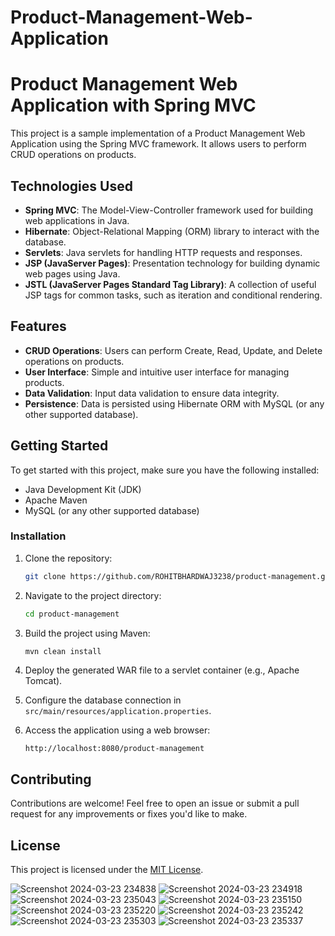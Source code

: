 # Product-Management-Web-Application
# Product Management Web Application with Spring MVC

This project is a sample implementation of a Product Management Web Application using the Spring MVC framework. It allows users to perform CRUD operations on products.

## Technologies Used

- **Spring MVC**: The Model-View-Controller framework used for building web applications in Java.
- **Hibernate**: Object-Relational Mapping (ORM) library to interact with the database.
- **Servlets**: Java servlets for handling HTTP requests and responses.
- **JSP (JavaServer Pages)**: Presentation technology for building dynamic web pages using Java.
- **JSTL (JavaServer Pages Standard Tag Library)**: A collection of useful JSP tags for common tasks, such as iteration and conditional rendering.

## Features

- **CRUD Operations**: Users can perform Create, Read, Update, and Delete operations on products.
- **User Interface**: Simple and intuitive user interface for managing products.
- **Data Validation**: Input data validation to ensure data integrity.
- **Persistence**: Data is persisted using Hibernate ORM with MySQL (or any other supported database).

## Getting Started

To get started with this project, make sure you have the following installed:

- Java Development Kit (JDK)
- Apache Maven
- MySQL (or any other supported database)

### Installation

1. Clone the repository:

    ```bash
    git clone https://github.com/ROHITBHARDWAJ3238/product-management.git
    ```

2. Navigate to the project directory:

    ```bash
    cd product-management
    ```

3. Build the project using Maven:

    ```bash
    mvn clean install
    ```

4. Deploy the generated WAR file to a servlet container (e.g., Apache Tomcat).

5. Configure the database connection in `src/main/resources/application.properties`.

6. Access the application using a web browser:

    ```
    http://localhost:8080/product-management
    ```

## Contributing

Contributions are welcome! Feel free to open an issue or submit a pull request for any improvements or fixes you'd like to make.

## License

This project is licensed under the [MIT License](LICENSE).
  
![Screenshot 2024-03-23 234838](https://github.com/ROHITBHARDWAJ3238/Product-Management-Web-Application/assets/87866699/bc5b8dc9-e6f3-49b1-b56e-00430c679f67)
![Screenshot 2024-03-23 234918](https://github.com/ROHITBHARDWAJ3238/Product-Management-Web-Application/assets/87866699/1ff29d8b-150d-4e0d-94d6-1fea60547ebc)
![Screenshot 2024-03-23 235043](https://github.com/ROHITBHARDWAJ3238/Product-Management-Web-Application/assets/87866699/a197681b-a433-4e94-8808-1fa45e55b386)
![Screenshot 2024-03-23 235150](https://github.com/ROHITBHARDWAJ3238/Product-Management-Web-Application/assets/87866699/2b7d06a1-8bb6-41ba-a497-881f464737b4)
![Screenshot 2024-03-23 235220](https://github.com/ROHITBHARDWAJ3238/Product-Management-Web-Application/assets/87866699/f48176bd-6d51-4698-9de5-0ea9fd54bf24)
![Screenshot 2024-03-23 235242](https://github.com/ROHITBHARDWAJ3238/Product-Management-Web-Application/assets/87866699/e44c9d3c-7119-4bee-acbe-84897ba99e8f)
![Screenshot 2024-03-23 235303](https://github.com/ROHITBHARDWAJ3238/Product-Management-Web-Application/assets/87866699/7b3437a8-0d39-45ab-8a53-f83b32e4a3dd)
![Screenshot 2024-03-23 235337](https://github.com/ROHITBHARDWAJ3238/Product-Management-Web-Application/assets/87866699/ad1a34bb-34db-454f-a08d-05de5b2b15a8)
